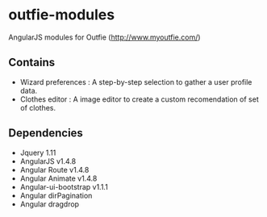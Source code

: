 # outfie-modules
AngularJS modules for Outfie (http://www.myoutfie.com/)

## Contains
- Wizard preferences : A step-by-step selection to gather a user profile data.
- Clothes editor : A image editor to create a custom recomendation of set of clothes. 

## Dependencies
- Jquery 1.11
- AngularJS v1.4.8
- Angular Route v1.4.8
- Angular Animate v1.4.8
- Angular-ui-bootstrap v1.1.1
- Angular dirPagination
- Angular dragdrop
